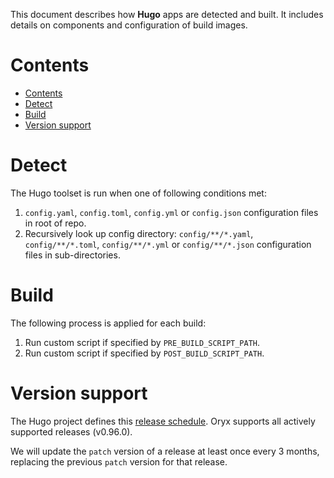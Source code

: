 This document describes how **Hugo** apps are detected and built. It includes
details on components and configuration of build images.

# Contents

- [Contents](#contents)
- [Detect](#detect)
- [Build](#build)
- [Version support](#version-support)

# Detect

The Hugo toolset is run when one of following conditions met:

1. `config.yaml`, `config.toml`, `config.yml` or `config.json` configuration files in root of repo.
2. Recursively look up config directory: `config/**/*.yaml`, `config/**/*.toml`,
   `config/**/*.yml` or `config/**/*.json` configuration files in sub-directories.

# Build

The following process is applied for each build:

1. Run custom script if specified by `PRE_BUILD_SCRIPT_PATH`.
2. Run custom script if specified by `POST_BUILD_SCRIPT_PATH`.

# Version support

The Hugo project defines this [release schedule][]. Oryx supports all actively supported
releases (v0.96.0).

We will update the `patch` version of a release at least once every 3 months,
replacing the previous `patch` version for that release.

[release schedule]: https://github.com/gohugoio/hugo/releases
